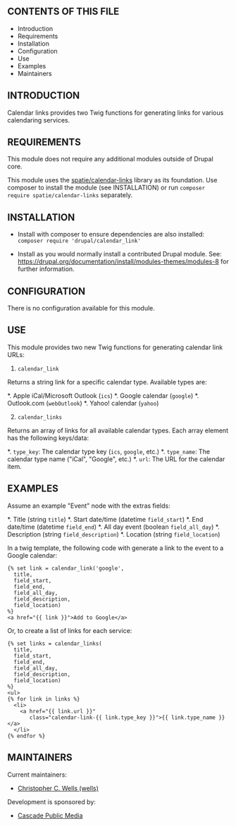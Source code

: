 CONTENTS OF THIS FILE
---------------------

 * Introduction
 * Requirements
 * Installation
 * Configuration
 * Use
 * Examples
 * Maintainers


INTRODUCTION
------------

Calendar links provides two Twig functions for generating links for various
calendaring services.


REQUIREMENTS
------------

This module does not require any additional modules outside of Drupal core.

This module uses the 
[spatie/calendar-links](https://packagist.org/packages/spatie/calendar-links)
library as its foundation. Use composer to install the module (see INSTALLATION)
or run `composer require spatie/calendar-links` separately.


INSTALLATION
------------

 * Install with composer to ensure dependencies are also installed: 
   `composer require 'drupal/calendar_link'`

 * Install as you would normally install a contributed Drupal module. See:
   https://drupal.org/documentation/install/modules-themes/modules-8
   for further information.


CONFIGURATION
-------------

There is no configuration available for this module.

USE
---

This module provides two new Twig functions for generating calendar link URLs:

1. `calendar_link`

Returns a string link for a specific calendar type. Available types are:

*. Apple iCal/Microsoft Outlook (`ics`)
*. Google calendar (`google`)
*. Outlook.com (`webOutlook`)
*. Yahoo! calendar (`yahoo`)

2. `calendar_links`

Returns an array of links for all available calendar types. Each array element
has the following keys/data:

*. `type_key`: The calendar type key (`ics`, `google`, etc.)
*. `type_name`: The calendar type name ("iCal", "Google", etc.)
*. `url`: The URL for the calendar item.


EXAMPLES
--------

Assume an example "Event" node with the extras fields:

*. Title (string `title`)
*. Start date/time (datetime `field_start`)
*. End date/time (datetime `field_end`)
*. All day event (boolean `field_all_day`)
*. Description (string `field_description`)
*. Location (string `field_location`)

In a twig template, the following code with generate a link to the event to a 
Google calendar:

```twig
{% set link = calendar_link('google', 
  title,
  field_start,
  field_end,
  field_all_day,
  field_description,
  field_location)
%}
<a href="{{ link }}">Add to Google</a>
```

Or, to create a list of links for each service:

```twig
{% set links = calendar_links(
  title,
  field_start,
  field_end,
  field_all_day,
  field_description,
  field_location)
%}
<ul>
{% for link in links %}
  <li>
    <a href="{{ link.url }}" 
       class="calendar-link-{{ link.type_key }}">{{ link.type_name }}</a>
  </li>
{% endfor %}
```


MAINTAINERS
-----------

Current maintainers:

 * [Christopher C. Wells (wells)](https://www.drupal.org/u/wells)

Development is sponsored by:

 * [Cascade Public Media](https://www.drupal.org/cascade-public-media)
